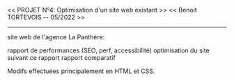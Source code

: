 << PROJET N°4: Optimisation d'un site web existant >>
<< Benoit TORTEVOIS -- 05/2022 >>

-----------------------------------------------------

site web de l'agence La Panthère:

rapport de performances (SEO, perf, accessibilité)
optimisation du site suivant ce rapport
rapport comparatif

Modifs effectuées principalement en HTML et CSS.